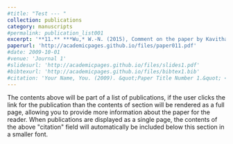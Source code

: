```yaml
---
#title: "Test --- "
collection: publications
category: manuscripts
#permalink: publication_list001
excerpt: '**11.** ***Wu,* W.-N. (2015), Comment on the paper by Kavitha and Raghukanth “Regional level forecasting of seismic energy release”, Acta Geod Geophys, 51, 773-775, doi:10.1007/s40328-015-0157-x.'
paperurl: 'http://academicpages.github.io/files/paper011.pdf'
#date: 2009-10-01
#venue: 'Journal 1'
#slidesurl: 'http://academicpages.github.io/files/slides1.pdf'
#bibtexurl: 'http://academicpages.github.io/files/bibtex1.bib'
#citation: 'Your Name, You. (2009). &quot;Paper Title Number 1.&quot; <i>Journal 1</i>. 1(1).'
---
```

The contents above will be part of a list of publications, if the user clicks the link for the publication than the contents of section will be rendered as a full page, allowing you to provide more information about the paper for the reader. When publications are displayed as a single page, the contents of the above "citation" field will automatically be included below this section in a smaller font.
